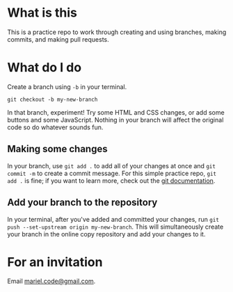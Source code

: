 # What is this
This is a practice repo to work through creating and using branches, making commits, and making pull requests.

# What do I do
Create a branch using `-b` in your terminal.
```
git checkout -b my-new-branch
```
In that branch, experiment! Try some HTML and CSS changes, or add some buttons and some JavaScript. Nothing in your branch will affect the original code so do whatever sounds fun.

## Making some changes
In your branch, use `git add .` to add all of your changes at once and `git commit -m` to create a commit message. For this simple practice repo, `git add .` is fine; if you want to learn more, check out the [git documentation](https://git-scm.com/docs).

## Add your branch to the repository
In your terminal, after you've added and committed your changes, run `git push --set-upstream origin my-new-branch`. This will simultaneously create your branch in the online copy repository and add your changes to it.

# For an invitation
Email mariel.code@gmail.com. 